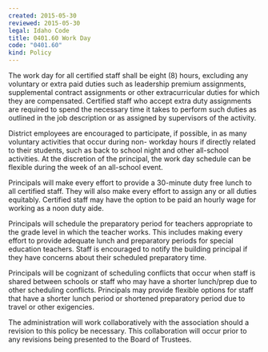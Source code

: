 ```yaml
---
created: 2015-05-30
reviewed: 2015-05-30
legal: Idaho Code
title: 0401.60 Work Day
code: "0401.60"
kind: Policy
---
```


The work day for all certified staff shall be eight (8) hours, excluding any voluntary or extra paid duties such as leadership premium assignments, supplemental contract assignments or other extracurricular duties for which they are compensated. Certified staff who accept extra duty assignments are required to spend the necessary time it takes to perform such duties as outlined in the job description or as assigned by supervisors of the activity.

District employees are encouraged to participate, if possible, in as many voluntary activities that occur during non- workday hours if directly related to their students, such as back to school night and other all-school activities. At the discretion of the principal, the work day schedule can be flexible during the week of an all-school event.

Principals will make every effort to provide a 30-minute duty free lunch to all certified staff. They will also make every effort to assign any or all duties equitably. Certified staff may have the option to be paid an hourly wage for working as a noon duty aide.

Principals will schedule the preparatory period for teachers appropriate to the grade level in which the teacher works. This includes making every effort to provide adequate lunch and preparatory periods for special education teachers. Staff is encouraged to notify the building principal if they have concerns about their scheduled preparatory time.

Principals will be cognizant of scheduling conflicts that occur when staff is shared between schools or staff who may have a shorter lunch/prep due to other scheduling conflicts. Principals may provide flexible options for staff that have a shorter lunch period or shortened preparatory period due to travel or other exigencies.

The administration will work collaboratively with the association should a revision to this policy be necessary. This collaboration will occur prior to any revisions being presented to the Board of Trustees.

